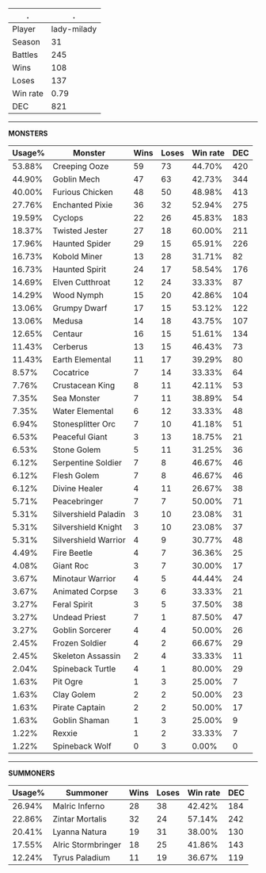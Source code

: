 .|.
|-|-
Player|lady-milady
Season|31
Battles|245
Wins|108
Loses|137
Win rate|0.79
DEC|821

---
**MONSTERS**

Usage%|Monster|Wins|Loses|Win rate|DEC|
-|-|-|-|-|-|
53.88%|Creeping Ooze|59|73|44.70%|420|
44.90%|Goblin Mech|47|63|42.73%|344|
40.00%|Furious Chicken|48|50|48.98%|413|
27.76%|Enchanted Pixie|36|32|52.94%|275|
19.59%|Cyclops|22|26|45.83%|183|
18.37%|Twisted Jester|27|18|60.00%|211|
17.96%|Haunted Spider|29|15|65.91%|226|
16.73%|Kobold Miner|13|28|31.71%|82|
16.73%|Haunted Spirit|24|17|58.54%|176|
14.69%|Elven Cutthroat|12|24|33.33%|87|
14.29%|Wood Nymph|15|20|42.86%|104|
13.06%|Grumpy Dwarf|17|15|53.12%|122|
13.06%|Medusa|14|18|43.75%|107|
12.65%|Centaur|16|15|51.61%|134|
11.43%|Cerberus|13|15|46.43%|73|
11.43%|Earth Elemental|11|17|39.29%|80|
8.57%|Cocatrice|7|14|33.33%|64|
7.76%|Crustacean King|8|11|42.11%|53|
7.35%|Sea Monster|7|11|38.89%|54|
7.35%|Water Elemental|6|12|33.33%|48|
6.94%|Stonesplitter Orc|7|10|41.18%|51|
6.53%|Peaceful Giant|3|13|18.75%|21|
6.53%|Stone Golem|5|11|31.25%|36|
6.12%|Serpentine Soldier|7|8|46.67%|46|
6.12%|Flesh Golem|7|8|46.67%|46|
6.12%|Divine Healer|4|11|26.67%|38|
5.71%|Peacebringer|7|7|50.00%|71|
5.31%|Silvershield Paladin|3|10|23.08%|31|
5.31%|Silvershield Knight|3|10|23.08%|37|
5.31%|Silvershield Warrior|4|9|30.77%|48|
4.49%|Fire Beetle|4|7|36.36%|25|
4.08%|Giant Roc|3|7|30.00%|17|
3.67%|Minotaur Warrior|4|5|44.44%|24|
3.67%|Animated Corpse|3|6|33.33%|21|
3.27%|Feral Spirit|3|5|37.50%|38|
3.27%|Undead Priest|7|1|87.50%|47|
3.27%|Goblin Sorcerer|4|4|50.00%|26|
2.45%|Frozen Soldier|4|2|66.67%|29|
2.45%|Skeleton Assassin|2|4|33.33%|11|
2.04%|Spineback Turtle|4|1|80.00%|29|
1.63%|Pit Ogre|1|3|25.00%|7|
1.63%|Clay Golem|2|2|50.00%|23|
1.63%|Pirate Captain|2|2|50.00%|17|
1.63%|Goblin Shaman|1|3|25.00%|9|
1.22%|Rexxie|1|2|33.33%|7|
1.22%|Spineback Wolf|0|3|0.00%|0|

---
**SUMMONERS**

Usage%|Summoner|Wins|Loses|Win rate|DEC|
-|-|-|-|-|-|
26.94%|Malric Inferno|28|38|42.42%|184|
22.86%|Zintar Mortalis|32|24|57.14%|242|
20.41%|Lyanna Natura|19|31|38.00%|130|
17.55%|Alric Stormbringer|18|25|41.86%|143|
12.24%|Tyrus Paladium|11|19|36.67%|119|
